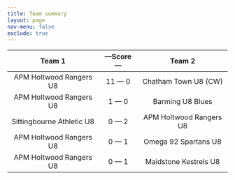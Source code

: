 ```yaml
---
title: Team summary
layout: page
nav-menu: false
exclude: true
---
```




|          Team 1           |  &mdash;Score&mdash;  |         Team 2          |
|:-------------------------:|:---------------------:|:-----------------------:|
|  APM Holtwood Rangers U8  |     11 &mdash; 0      |  Chatham Town U8 (CW)   |
|  APM Holtwood Rangers U8  |      1 &mdash; 0      |    Barming U8 Blues     |
| Sittingbourne Athletic U8 |      0 &mdash; 2      | APM Holtwood Rangers U8 |
|  APM Holtwood Rangers U8  |      0 &mdash; 1      |  Omega 92 Spartans U8   |
|  APM Holtwood Rangers U8  |      0 &mdash; 1      |  Maidstone Kestrels U8  |

 <br /><br /><br />